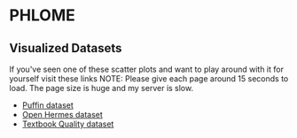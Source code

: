 # PHLOME

## Visualized Datasets
If you've seen one of these scatter plots and want to play around with it for yourself visit these links
NOTE: Please give each page around 15 seconds to load. The page size is huge and my server is slow.
- [Puffin dataset](https://phlo.info/visualized-datasets/puffin/)
- [Open Hermes dataset](https://phlo.info/visualized-datasets/open-hermes/)
- [Textbook Quality dataset](https://phlo.info/visualized-datasets/textbook-quality/)
